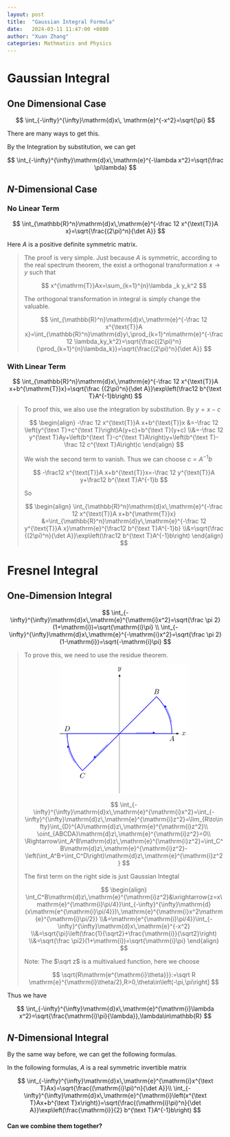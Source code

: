 ```yaml
---
layout: post
title:  "Gaussian Integral Formula"
date:   2024-03-11 11:47:00 +0800
author: "Xuan Zhang"
categories: Mathmatics and Physics
---
```


<head>
    <script src="https://cdn.mathjax.org/mathjax/latest/MathJax.js?config=TeX-AMS-MML_HTMLorMML" type="text/javascript"></script>
    <script type="text/x-mathjax-config">
        MathJax.Hub.Config({
            tex2jax: {
            skipTags: ['script', 'noscript', 'style', 'textarea', 'pre'],
            inlineMath: [['$','$']]
            }
        });
    </script>
</head>

# Gaussian Integral

## One Dimensional Case

$$
\int_{-\infty}^{\infty}\mathrm{d}x\, \mathrm{e}^{-x^2}=\sqrt{\pi}
$$

There are many ways to get this.

By the Integration by substitution, we can get

$$
\int_{-\infty}^{\infty}\mathrm{d}x\,\mathrm{e}^{-\lambda x^2}=\sqrt{\frac \pi\lambda}
$$

## $N$-Dimensional Case

### No Linear Term

$$
\int_{\mathbb{R}^n}\mathrm{d}x\,\mathrm{e}^{-\frac 12 x^{\text{T}}A x}=\sqrt{\frac{(2\pi)^n}{\det A}}
$$

Here $A$ is a positive definite symmetric matrix.

> The proof is very simple. Just because $A$ is symmetric, according to the real spectrum theorem, the exist a orthogonal transformation $x\to y$ such that
> 
> $$
> x^{\mathrm{T}}Ax=\sum_{k=1}^{n}\lambda _k y_k^2
> $$
> 
> The orthogonal transformation in integral is simply change the valuable.
> 
> $$
> \int_{\mathbb{R}^n}\mathrm{d}x\,\mathrm{e}^{-\frac 12 x^{\text{T}}A x}=\int_{\mathbb{R}^n}\mathrm{d}y\,\prod_{k=1}^n\mathrm{e}^{-\frac 12 \lambda_ky_k^2}=\sqrt{\frac{(2\pi)^n}{\prod_{k=1}^{n}\lambda_k}}=\sqrt{\frac{(2\pi)^n}{\det A}}
> $$

### With Linear Term


$$
\int_{\mathbb{R}^n}\mathrm{d}x\,\mathrm{e}^{-\frac 12 x^{\text{T}}A x+b^{\mathrm{T}}x}=\sqrt{\frac {(2\pi)^n}{\det A}}\exp\left(\frac12 b^{\text T}A^{-1}b\right)
$$

> To proof this, we also use the integration by substitution. By $y=x-c$ 
> 
> $$
> \begin{align}
> -\frac 12 x^{\text{T}}A x+b^{\text{T}}x
> &=-\frac 12 \left(y^{\text T}+c^{\text T}\right)A(y+c)+b^{\text T}(y+c)
> \\&=-\frac 12 y^{\text T}Ay+\left(b^{\text T}-c^{\text T}A\right)y+\left(b^{\text T}-\frac 12 c^{\text T}A\right)c
> \end{align}
> $$
> 
> We wish the second term to vanish. Thus we can choose $c=A^{-1}b$ 
> 
> $$
> -\frac12 x^{\text{T}}A x+b^{\text{T}}x=-\frac 12 y^{\text{T}}A y+\frac12 b^{\text T}A^{-1}b
> $$
> 
> So
> 
> $$
> \begin{align}
> \int_{\mathbb{R}^n}\mathrm{d}x\,\mathrm{e}^{-\frac 12 x^{\text{T}}A x+b^{\mathrm{T}}x}
> &=\int_{\mathbb{R}^n}\mathrm{d}y\,\mathrm{e}^{-\frac 12 y^{\text{T}}A x}\mathrm{e}^{\frac12 b^{\text T}A^{-1}b}
> \\&=\sqrt{\frac {(2\pi)^n}{\det A}}\exp\left(\frac12 b^{\text T}A^{-1}b\right)
> \end{align}
> $$

# Fresnel Integral

## One-Dimension Integral

$$
\int_{-\infty}^{\infty}\mathrm{d}x\,\mathrm{e}^{\mathrm{i}x^2}=\sqrt{\frac \pi 2}(1+\mathrm{i})=\sqrt{\mathrm{i}\pi}
\\
\int_{-\infty}^{\infty}\mathrm{d}x\,\mathrm{e}^{-\mathrm{i}x^2}=\sqrt{\frac \pi 2}(1-\mathrm{i})=\sqrt{-\mathrm{i}\pi}
$$

> To prove this, we need to use the residue theorem.
>
> <div align=center><img src="https://github.com/Xuanyiyiren/picx-images-hosting/raw/master/Fresnel-Integral.7awwxewzna.svg" width="300"></div>
>
> $$
> \int_{-\infty}^{\infty}\mathrm{d}x\,\mathrm{e}^{\mathrm{i}x^2}=\int_{-\infty}^{\infty}\mathrm{d}z\,\mathrm{e}^{\mathrm{i}z^2}=\lim_{R\to\infty}\int_{D}^{A}\mathrm{d}z\,\mathrm{e}^{\mathrm{i}z^2}\\
\oint_{ABCDA}\mathrm{d}z\,\mathrm{e}^{\mathrm{i}z^2}=0\\
\Rightarrow\int_A^B\mathrm{d}z\,\mathrm{e}^{\mathrm{i}z^2}=\int_C^B\mathrm{d}z\,\mathrm{e}^{\mathrm{i}z^2}-\left(\int_A^B+\int_C^D\right)\mathrm{d}z\,\mathrm{e}^{\mathrm{i}z^2}
> $$
>
> The first term on the right side is just Gaussian Integtal
> 
> $$
> \begin{align}
> \int_C^B\mathrm{d}z\,\mathrm{e}^{\mathrm{i}z^2}&\xrightarrow{z=x\mathrm{e}^{\mathrm{i}\pi/4}}\int_{-\infty}^{\infty}\mathrm{d}(x\mathrm{e^{\mathrm{i}\pi/4}})\,\mathrm{e}^{\mathrm{i}x^2\mathrm{e}^{\mathrm{i}\pi/2}}
> \\&=\mathrm{e^{\mathrm{i}\pi/4}}\int_{-\infty}^{\infty}\mathrm{d}x\,\mathrm{e}^{-x^2}
> \\&=\sqrt{\pi}\left(\frac{1}{\sqrt2}+\frac{\mathrm{i}}{\sqrt2}\right)
> \\&=\sqrt{\frac \pi2}(1+\mathrm{i})=\sqrt{\mathrm{i}\pi}
> \end{align}
> $$
> 
> Note: The $\sqrt z$ is a multivalued function, here we choose
> 
> $$
> \sqrt{R\mathrm{e^{\mathrm{i}\theta}}}:=\sqrt R \mathrm{e}^{\mathrm{i}\theta/2},R>0,\theta\in\left(-\pi,\pi\right]
> $$

Thus we have

$$
\int_{-\infty}^{\infty}\mathrm{d}x\,\mathrm{e}^{\mathrm{i}\lambda x^2}=\sqrt{\frac{\mathrm{i}\pi}{\lambda}},\lambda\in\mathbb{R}
$$

## $N$-Dimensional Integral

By the same way before, we can get the following formulas.

In the following formulas, $A$ is a real symmetric invertible matrix

$$
\int_{-\infty}^{\infty}\mathrm{d}x\,\mathrm{e}^{\mathrm{i}x^{\text T}Ax}=\sqrt{\frac{(\mathrm{i}\pi)^n}{\det A}}\\
\int_{-\infty}^{\infty}\mathrm{d}x\,\mathrm{e}^{\mathrm{i}\left(x^{\text T}Ax+b^{\text T}x\right)}=\sqrt{\frac{(\mathrm{i}\pi)^n}{\det A}}\exp\left(\frac{\mathrm{i}}{2} b^{\text T}A^{-1}b\right)
$$


#### Can we combine them together?
